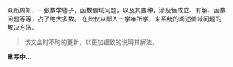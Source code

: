 众所周知，一张数学卷子，函数值域问题，以及其变种，涉及恒成立、有解、函数问题等等，占了绝大多数。
在此仅以鄙人一学年所学，来系统的阐述值域问题的解决方法。

> 该文会时不时的更新，以更加细致的说明其解法。

**重写中...**

